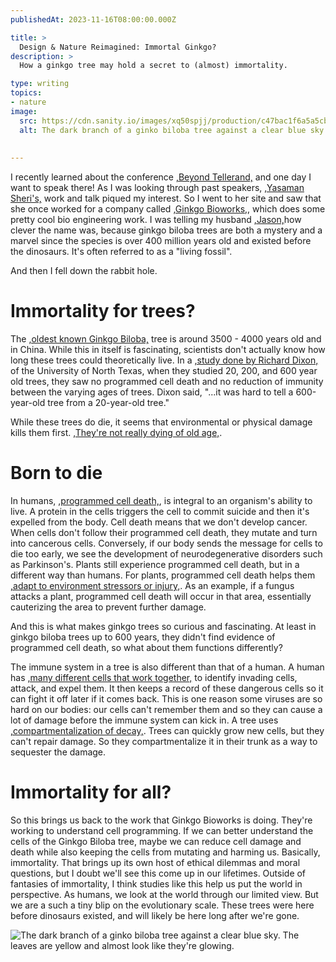 ```yaml
---
publishedAt: 2023-11-16T08:00:00.000Z

title: >
  Design & Nature Reimagined: Immortal Ginkgo?
description: >
  How a ginkgo tree may hold a secret to (almost) immortality.

type: writing
topics:
- nature
image:
  src: https://cdn.sanity.io/images/xq50spjj/production/c47bac1f6a5a5cb24afb9708b1dd5c772761681d-5464x8192.jpg
  alt: The dark branch of a ginko biloba tree against a clear blue sky. The leaves are yellow and almost look like they're glowing.
  
  
---
```


I recently learned about the conference [​,Beyond Tellerand,​](https://beyondtellerrand.com/) and one day I want to speak there! As I was looking through past speakers, [​,Yasaman Sheri's,​](https://www.yeahsnos.com/) work and talk piqued my interest. So I went to her site and saw that she once worked for a company called [​,Ginkgo Bioworks,​](https://www.ginkgobioworks.com/), which does some pretty cool bio engineering work. I was telling my husband [​,Jason,​](https://www.learnwithjason.dev/) how clever the name was, because ginkgo biloba trees are both a mystery and a marvel since the species is over 400 million years old and existed before the dinosaurs. It's often referred to as a "living fossil".   
  
And then I fell down the rabbit hole.

# **Immortality for trees?**

The [​,oldest known Ginkgo Biloba,​](https://www.kew.org/read-and-watch/ginkgo-biloba-maidenhair-tree-kew-gardens) tree is around 3500 - 4000 years old and in China. While this in itself is fascinating, scientists don't actually know how long these trees could theoretically live. In a [​,study done by Richard Dixon,​](https://www.cbc.ca/radio/quirks/feb-29-coronavirus-containment-window-closing-whale-skin-care-gingko-trees-eternal-youth-and-more-1.5479343/long-lived-trees-may-have-found-the-cellular-secret-to-theoretical-immortality-1.5479348) of the University of North Texas, when they studied 20, 200, and 600 year old trees, they saw no programmed cell death and no reduction of immunity between the varying ages of trees. Dixon said, "...it was hard to tell a 600-year-old tree from a 20-year-old tree."

While these trees do die, it seems that environmental or physical damage kills them first. [​,They're not really dying of old age,​](https://www.nytimes.com/2020/01/13/science/oldest-trees-ginkgos.html).

# **Born to die**

In humans, [​,programmed cell death,​](https://www.genome.gov/genetics-glossary/apoptosis), is integral to an organism's ability to live. A protein in the cells triggers the cell to commit suicide and then it's expelled from the body. Cell death means that we don't develop cancer. When cells don't follow their programmed cell death, they mutate and turn into cancerous cells. Conversely, if our body sends the message for cells to die too early, we see the development of neurodegenerative disorders such as Parkinson's. Plants still experience programmed cell death, but in a different way than humans. For plants, programmed cell death helps them [​,adapt to environment stressors or injury,​](https://www.ingentaconnect.com/content/ben/cpps/2021/00000022/00000012/art00006). As an example, if a fungus attacks a plant, programmed cell death will occur in that area, essentially cauterizing the area to prevent further damage.

And this is what makes ginkgo trees so curious and fascinating. At least in ginkgo biloba trees up to 600 years, they didn't find evidence of programmed cell death, so what about them functions differently?

The immune system in a tree is also different than that of a human. A human has [​,many different cells that work together,​](https://www.betterhealth.vic.gov.au/health/conditionsandtreatments/immune-system) to identify invading cells, attack, and expel them. It then keeps a record of these dangerous cells so it can fight it off later if it comes back. This is one reason some viruses are so hard on our bodies: our cells can't remember them and so they can cause a lot of damage before the immune system can kick in. A tree uses [​,compartmentalization of decay,​](https://www.indefenseofplants.com/blog/2018/1/23/how-trees-fight-disease#:~:text=Plants%20do%20not%20have%20immune,will%20recognize%20its%20physical%20manifestations.). Trees can quickly grow new cells, but they can't repair damage. So they compartmentalize it in their trunk as a way to sequester the damage.

# **Immortality for all?**

So this brings us back to the work that Ginkgo Bioworks is doing. They're working to understand cell programming. If we can better understand the cells of the Ginkgo Biloba tree, maybe we can reduce cell damage and death while also keeping the cells from mutating and harming us. Basically, immortality. That brings up its own host of ethical dilemmas and moral questions, but I doubt we'll see this come up in our lifetimes. Outside of fantasies of immortality, I think studies like this help us put the world in perspective. As humans, we look at the world through our limited view. But we are a such a tiny blip on the evolutionary scale. These trees were here before dinosaurs existed, and will likely be here long after we're gone.

![The dark branch of a ginko biloba tree against a clear blue sky. The leaves are yellow and almost look like they're glowing.](https://cdn.sanity.io/images/xq50spjj/production/c47bac1f6a5a5cb24afb9708b1dd5c772761681d-5464x8192.jpg)